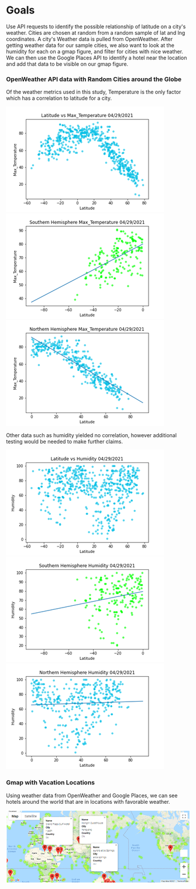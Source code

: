 # Goals
Use API requests to identify the possible relationship of latitude on a city's weather. Cities are chosen at random from a random sample of lat and lng coordinates. A city's Weather data is pulled from OpenWeather. After getting weather data for our sample cities, we also want to look at the humidity for each on a gmap figure, and filter for cities with nice weather. We can then use the Google Places API to identify a hotel near the location and add that data to be visible on our gmap figure. 

### OpenWeather API data with Random Cities around the Globe
Of the weather metrics used in this study, Temperature is the only factor which has a correlation to latitude for a city.

<img src='./WeatherPy/output_data/Max_Temperature.png'></img>
<img src='./WeatherPy/output_data/SouthMax_TemperatureLine.png'></img>
<img src='./WeatherPy/output_data/NorthMax_TemperatureLine.png'></img>

Other data such as humidity yielded no correlation, however additional testing would be needed to make further claims.

<img src='./WeatherPy/output_data/Humidity.png'></img>
<img src='./WeatherPy/output_data/SouthHumidityLine.png'></img>
<img src='./WeatherPy/output_data/NorthHumidityLine.png'></img>

### Gmap with Vacation Locations

Using weather data from OpenWeather and Google Places, we can see hotels around the world that are in locations with favorable weather.

<img src='./VacationsPy/output_data/MarkerSnip.PNG'></img>
